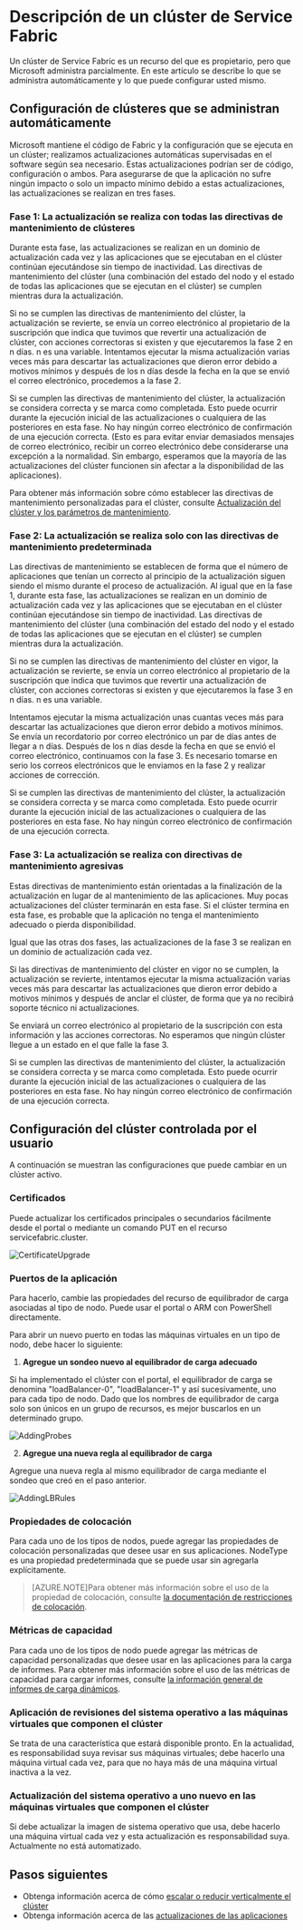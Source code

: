 <properties
   pageTitle="Actualización de un clúster de Service Fabric | Microsoft Azure"
   description="Actualice él código de Fabric y/o la configuración que ejecuta un clúster de Service Fabric, incluidos la actualización de certificados, la incorporación de puertos de aplicación, las revisiones del sistema operativo, etc. ¿Qué se puede esperar cuando se realizan actualizaciones?"
   services="service-fabric"
   documentationCenter=".net"
   authors="ChackDan"
   manager="timlt"
   editor=""/>

<tags
   ms.service="service-fabric"
   ms.devlang="dotnet"
   ms.topic="article"
   ms.tgt_pltfrm="na"
   ms.workload="na"
   ms.date="11/03/2015"
   ms.author="chackdan"/>

# Descripción de un clúster de Service Fabric

Un clúster de Service Fabric es un recurso del que es propietario, pero que Microsoft administra parcialmente. En este artículo se describe lo que se administra automáticamente y lo que puede configurar usted mismo.

## Configuración de clústeres que se administran automáticamente

Microsoft mantiene el código de Fabric y la configuración que se ejecuta en un clúster; realizamos actualizaciones automáticas supervisadas en el software según sea necesario. Estas actualizaciones podrían ser de código, configuración o ambos. Para asegurarse de que la aplicación no sufre ningún impacto o solo un impacto mínimo debido a estas actualizaciones, las actualizaciones se realizan en tres fases.

### Fase 1: La actualización se realiza con todas las directivas de mantenimiento de clústeres

Durante esta fase, las actualizaciones se realizan en un dominio de actualización cada vez y las aplicaciones que se ejecutaban en el clúster continúan ejecutándose sin tiempo de inactividad. Las directivas de mantenimiento del clúster (una combinación del estado del nodo y el estado de todas las aplicaciones que se ejecutan en el clúster) se cumplen mientras dura la actualización.

Si no se cumplen las directivas de mantenimiento del clúster, la actualización se revierte, se envía un correo electrónico al propietario de la suscripción que indica que tuvimos que revertir una actualización de clúster, con acciones correctoras si existen y que ejecutaremos la fase 2 en n días. n es una variable. Intentamos ejecutar la misma actualización varias veces más para descartar las actualizaciones que dieron error debido a motivos mínimos y después de los n días desde la fecha en la que se envió el correo electrónico, procedemos a la fase 2.

Si se cumplen las directivas de mantenimiento del clúster, la actualización se considera correcta y se marca como completada. Esto puede ocurrir durante la ejecución inicial de las actualizaciones o cualquiera de las posteriores en esta fase. No hay ningún correo electrónico de confirmación de una ejecución correcta. (Esto es para evitar enviar demasiados mensajes de correo electrónico, recibir un correo electrónico debe considerarse una excepción a la normalidad. Sin embargo, esperamos que la mayoría de las actualizaciones del clúster funcionen sin afectar a la disponibilidad de las aplicaciones).

Para obtener más información sobre cómo establecer las directivas de mantenimiento personalizadas para el clúster, consulte [Actualización del clúster y los parámetros de mantenimiento](service-fabric-cluster-health-parameters.md).

### Fase 2: La actualización se realiza solo con las directivas de mantenimiento predeterminada

Las directivas de mantenimiento se establecen de forma que el número de aplicaciones que tenían un correcto al principio de la actualización siguen siendo el mismo durante el proceso de actualización. Al igual que en la fase 1, durante esta fase, las actualizaciones se realizan en un dominio de actualización cada vez y las aplicaciones que se ejecutaban en el clúster continúan ejecutándose sin tiempo de inactividad. Las directivas de mantenimiento del clúster (una combinación del estado del nodo y el estado de todas las aplicaciones que se ejecutan en el clúster) se cumplen mientras dura la actualización.

Si no se cumplen las directivas de mantenimiento del clúster en vigor, la actualización se revierte, se envía un correo electrónico al propietario de la suscripción que indica que tuvimos que revertir una actualización de clúster, con acciones correctoras si existen y que ejecutaremos la fase 3 en n días. n es una variable.

Intentamos ejecutar la misma actualización unas cuantas veces más para descartar las actualizaciones que dieron error debido a motivos mínimos. Se envía un recordatorio por correo electrónico un par de días antes de llegar a n días. Después de los n días desde la fecha en que se envió el correo electrónico, continuamos con la fase 3. Es necesario tomarse en serio los correos electrónicos que le enviamos en la fase 2 y realizar acciones de corrección.

Si se cumplen las directivas de mantenimiento del clúster, la actualización se considera correcta y se marca como completada. Esto puede ocurrir durante la ejecución inicial de las actualizaciones o cualquiera de las posteriores en esta fase. No hay ningún correo electrónico de confirmación de una ejecución correcta.

### Fase 3: La actualización se realiza con directivas de mantenimiento agresivas

Estas directivas de mantenimiento están orientadas a la finalización de la actualización en lugar de al mantenimiento de las aplicaciones. Muy pocas actualizaciones del clúster terminarán en esta fase. Si el clúster termina en esta fase, es probable que la aplicación no tenga el mantenimiento adecuado o pierda disponibilidad.

Igual que las otras dos fases, las actualizaciones de la fase 3 se realizan en un dominio de actualización cada vez.

Si las directivas de mantenimiento del clúster en vigor no se cumplen, la actualización se revierte, intentamos ejecutar la misma actualización varias veces más para descartar las actualizaciones que dieron error debido a motivos mínimos y después de anclar el clúster, de forma que ya no recibirá soporte técnico ni actualizaciones.

Se enviará un correo electrónico al propietario de la suscripción con esta información y las acciones correctoras. No esperamos que ningún clúster llegue a un estado en el que falle la fase 3.

Si se cumplen las directivas de mantenimiento del clúster, la actualización se considera correcta y se marca como completada. Esto puede ocurrir durante la ejecución inicial de las actualizaciones o cualquiera de las posteriores en esta fase. No hay ningún correo electrónico de confirmación de una ejecución correcta.

## Configuración del clúster controlada por el usuario

A continuación se muestran las configuraciones que puede cambiar en un clúster activo.

### Certificados

Puede actualizar los certificados principales o secundarios fácilmente desde el portal o mediante un comando PUT en el recurso servicefabric.cluster.

![CertificateUpgrade][CertificateUpgrade]

### Puertos de la aplicación

Para hacerlo, cambie las propiedades del recurso de equilibrador de carga asociadas al tipo de nodo. Puede usar el portal o ARM con PowerShell directamente.

Para abrir un nuevo puerto en todas las máquinas virtuales en un tipo de nodo, debe hacer lo siguiente:

1. **Agregue un sondeo nuevo al equilibrador de carga adecuado**

 Si ha implementado el clúster con el portal, el equilibrador de carga se denomina "loadBalancer-0", "loadBalancer-1" y así sucesivamente, uno para cada tipo de nodo. Dado que los nombres de equilibrador de carga solo son únicos en un grupo de recursos, es mejor buscarlos en un determinado grupo.

 ![AddingProbes][addingProbes]

2. **Agregue una nueva regla al equilibrador de carga**

  Agregue una nueva regla al mismo equilibrador de carga mediante el sondeo que creó en el paso anterior.

  ![AddingLBRules][AddingLBRules]

### Propiedades de colocación

  Para cada uno de los tipos de nodos, puede agregar las propiedades de colocación personalizadas que desee usar en sus aplicaciones. NodeType es una propiedad predeterminada que se puede usar sin agregarla explícitamente.

  >[AZURE.NOTE]Para obtener más información sobre el uso de la propiedad de colocación, consulte [la documentación de restricciones de colocación](service-fabric-placement-constraint.md).

### Métricas de capacidad

Para cada uno de los tipos de nodo puede agregar las métricas de capacidad personalizadas que desee usar en las aplicaciones para la carga de informes. Para obtener más información sobre el uso de las métricas de capacidad para cargar informes, consulte [la información general de informes de carga dinámicos](service-fabric-resource-balancer-dynamic-load-reporting.md).

### Aplicación de revisiones del sistema operativo a las máquinas virtuales que componen el clúster
Se trata de una característica que estará disponible pronto. En la actualidad, es responsabilidad suya revisar sus máquinas virtuales; debe hacerlo una máquina virtual cada vez, para que no haya más de una máquina virtual inactiva a la vez.

### Actualización del sistema operativo a uno nuevo en las máquinas virtuales que componen el clúster
Si debe actualizar la imagen de sistema operativo que usa, debe hacerlo una máquina virtual cada vez y esta actualización es responsabilidad suya. Actualmente no está automatizado.


## Pasos siguientes

- Obtenga información acerca de cómo [escalar o reducir verticalmente el clúster](service-fabric-cluster-scale-up-down.md)
- Obtenga información acerca de las [actualizaciones de las aplicaciones](service-fabric-application-upgrade.md)

<!--Image references-->
[CertificateUpgrade]: ./media/service-fabric-cluster-upgrade/CertificateUpgrade.png
[AddingProbes]: ./media/service-fabric-cluster-upgrade/addingProbes.png
[AddingLBRules]: ./media/service-fabric-cluster-upgrade/addingLBRules.png

<!---HONumber=Nov15_HO4-->